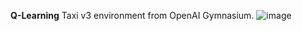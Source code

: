 **Q-Learning**
Taxi v3 environment from OpenAI Gymnasium.
![image](https://github.com/reimidd7/Taxi-Cab-Q-Learning-Assignment/assets/125395887/1b801598-7662-410f-a08c-bc6bc76a74bf)
